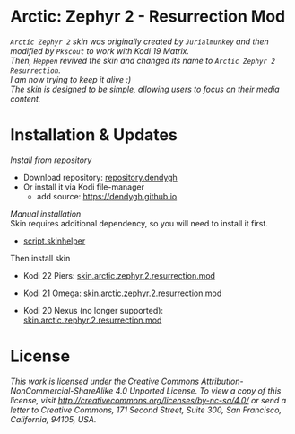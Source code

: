# Arctic: Zephyr 2 - Resurrection Mod
*`Arctic Zephyr 2` skin was originally created by `Jurialmunkey` and then modified by `Pkscout` to work with Kodi 19 Matrix.\
Then, `Heppen` revived the skin and changed its name to `Arctic Zephyr 2 Resurrection`.\
I am now trying to keep it alive :)\
The skin is designed to be simple, allowing users to focus on their media content.*

# Installation & Updates

*Install from repository*
- Download repository: [repository.dendygh](https://dendygh.github.io/repository.dendygh-1.3.zip)
- Or install it via Kodi file-manager
	- add source: https://dendygh.github.io


*Manual installation*  
Skin requires additional dependency, so you will need to install it first.
- [script.skinhelper](https://github.com/DenDyGH/script.skinhelper/releases/download/v0.0.4/script.skinhelper-0.0.4.zip)

Then install skin
- Kodi 22 Piers: [skin.arctic.zephyr.2.resurrection.mod](https://github.com/DenDyGH/skin.arctic.zephyr.2.resurrection.mod/releases/latest/download/skin.arctic.zephyr.2.resurrection.mod-Piers.zip)

- Kodi 21 Omega: [skin.arctic.zephyr.2.resurrection.mod](https://github.com/DenDyGH/skin.arctic.zephyr.2.resurrection.mod/releases/latest/download/skin.arctic.zephyr.2.resurrection.mod-Omega.zip)

- Kodi 20 Nexus (no longer supported): [skin.arctic.zephyr.2.resurrection.mod](https://github.com/DenDyGH/skin.arctic.zephyr.2.resurrection.mod/releases/download/v1.0.24/skin.arctic.zephyr.2.resurrection.mod-Nexus.zip)

# License

*This work is licensed under the Creative Commons Attribution-NonCommercial-ShareAlike 4.0 Unported License.
To view a copy of this license, visit http://creativecommons.org/licenses/by-nc-sa/4.0/
or send a letter to Creative Commons, 171 Second Street, Suite 300, San Francisco, California, 94105, USA.*
